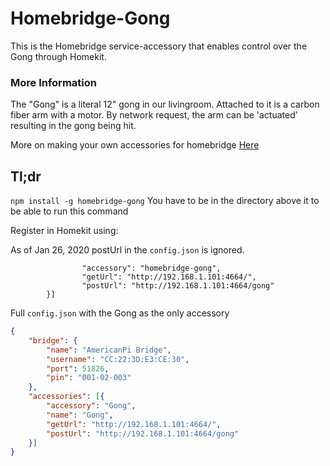 # Homebridge-Gong

This is the Homebridge service-accessory that enables control over the Gong through Homekit.


### More Information
The "Gong" is a literal 12" gong in our livingroom. Attached to it is a carbon fiber arm with a motor. By network request, the arm can be 'actuated' resulting in the gong being hit.

More on making your own accessories for homebridge [Here](https://blog.theodo.com/2017/08/make-siri-perfect-home-companion-devices-not-supported-apple-homekit/)

## Tl;dr

`npm install -g homebridge-gong`
You have to be in the directory above it to be able to run this command


Register in Homekit using:

As of Jan 26, 2020 postUrl in the `config.json` is ignored.


```"accessories": [{
                "accessory": "homebridge-gong",
                "getUrl": "http://192.168.1.101:4664/",
                "postUrl": "http://192.168.1.101:4664/gong"
        }]
```

Full `config.json` with the Gong as the only accessory

```json
{
	"bridge": {
		"name": "AmericanPi Bridge",
		"username": "CC:22:3D:E3:CE:30",
		"port": 51826,
		"pin": "001-02-003"
	},
	"accessories": [{
		"accessory": "Gong",
		"name": "Gong",
		"getUrl": "http://192.168.1.101:4664/",
		"postUrl": "http://192.168.1.101:4664/gong"
	}]
}
```
